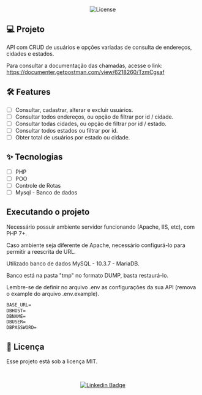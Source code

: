 <p align="center">
  <img alt="License" src="https://img.shields.io/static/v1?label=license&message=MIT&color=E51C44&labelColor=0A1033">
</p>

## 💻 Projeto
API com CRUD de usuários e opções variadas de consulta de endereços, cidades e estados.

Para consultar a documentação das chamadas, acesse o link:
<a href="https://documenter.getpostman.com/view/6218260/TzmCgsaf">
https://documenter.getpostman.com/view/6218260/TzmCgsaf
</a>

## :hammer_and_wrench: Features 

-   [ ] Consultar, cadastrar, alterar e excluir usuários.
-   [ ] Consultar todos endereços, ou opção de filtrar por id / cidade.
-   [ ] Consultar todas cidades, ou opção de filtrar por id / estado.
-   [ ] Consultar todos estados ou filtrar por id.
-   [ ] Obter total de usuários por estado ou cidade.

## ✨ Tecnologias

-   [ ] PHP
-   [ ] POO
-   [ ] Controle de Rotas
-   [ ] Mysql - Banco de dados

## Executando o projeto

Necessário possuir ambiente servidor funcionando (Apache, IIS, etc), com PHP 7+.

Caso ambiente seja diferente de Apache, necessário configurá-lo para permitir a reescrita de URL.

Utilizado banco de dados MySQL - 10.3.7 - MariaDB.

Banco está na pasta "tmp" no formato DUMP, basta restaurá-lo.

Lembre-se de definir no arquivo .env as configurações da sua API (remova o example do arquivo .env.example).
 
 ```cl
BASE_URL=
DBHOST=
DBNAME=
DBUSER=
DBPASSWORD=
```


## 📄 Licença

Esse projeto está sob a licença MIT. 

<br />

<div align="center">

  <a href="https://www.linkedin.com/in/felipe-nascimento-970667214/">
  
  [![Linkedin Badge](https://img.shields.io/badge/-Felipe%20Nascimento%20Alves-6633cc?style=flat-square&logo=Linkedin&logoColor=white&link=https://www.linkedin.com/in/felipe-nascimento-970667214/)](https://www.linkedin.com/in/felipe-nascimento-970667214/) 
  
  </a>
  
</div>